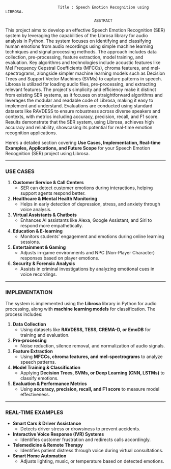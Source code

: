 
                           Title : Speech Emotion Recognition using LIBROSA.

                                           ABSTRACT
This project aims to develop an effective Speech Emotion Recognition (SER) system
by leveraging the capabilities of the Librosa library for audio analysis in Python. The
system focuses on identifying and classifying human emotions from audio recordings
using simple machine learning techniques and signal processing methods. The
approach includes data collection, pre-processing, feature extraction, model training,
and evaluation. Key algorithms and technologies include acoustic features like Mel
Frequency Cepstral Coefficients (MFCCs), chroma features, and mel-spectrograms,
alongside simpler machine learning models such as Decision Trees and Support Vector
Machines (SVMs) to capture patterns in speech. Librosa is utilized for loading audio
files, pre-processing, and extracting relevant features. The project's simplicity and
efficiency make it distinct from existing SER systems, as it focuses on straightforward
algorithms and leverages the modular and readable code of Librosa, making it  easy
to implement and understand. Evaluations are conducted using standard datasets like
RAVDESS to ensure robustness across diverse speakers and contexts, with metrics
including accuracy, precision, recall, and F1 score. Results demonstrate that the SER
system, using Librosa, achieves high accuracy and reliability, showcasing its potential
for real-time emotion recognition applications.

Here’s a detailed section covering **Use Cases, Implementation, Real-time Examples, Applications, and Future Scope** for your Speech Emotion Recognition (SER) project using Librosa.  

---

### **USE CASES**  
1. **Customer Service & Call Centers**  
   - SER can detect customer emotions during interactions, helping support agents respond better.  
2. **Healthcare & Mental Health Monitoring**  
   - Helps in early detection of depression, stress, and anxiety through voice analysis.  
3. **Virtual Assistants & Chatbots**  
   - Enhances AI assistants like Alexa, Google Assistant, and Siri to respond more empathetically.  
4. **Education & E-learning**  
   - Monitors students' engagement and emotions during online learning sessions.  
5. **Entertainment & Gaming**  
   - Adjusts in-game environments and NPC (Non-Player Character) responses based on player emotions.  
6. **Security & Forensic Analysis**  
   - Assists in criminal investigations by analyzing emotional cues in voice recordings.  

---

### **IMPLEMENTATION**  
The system is implemented using the **Librosa** library in Python for audio processing, along with **machine learning models** for classification. The process includes:  

1. **Data Collection**  
   - Using datasets like **RAVDESS, TESS, CREMA-D, or EmoDB** for training and evaluation.  
2. **Pre-processing**  
   - Noise reduction, silence removal, and normalization of audio signals.  
3. **Feature Extraction**  
   - Using **MFCCs, chroma features, and mel-spectrograms** to analyze speech patterns.  
4. **Model Training & Classification**  
   - Applying **Decision Trees, SVMs, or Deep Learning (CNN, LSTMs)** to classify emotions.  
5. **Evaluation & Performance Metrics**  
   - Using **accuracy, precision, recall, and F1 score** to measure model effectiveness.  

---

### **REAL-TIME EXAMPLES**  
- **Smart Cars & Driver Assistance**  
  - Detects driver stress or drowsiness to prevent accidents.  
- **Interactive Voice Response (IVR) Systems**  
  - Identifies customer frustration and redirects calls accordingly.  
- **Telemedicine & Remote Therapy**  
  - Identifies patient distress through voice during virtual consultations.  
- **Smart Home Automation**  
  - Adjusts lighting, music, or temperature based on detected emotions.  


